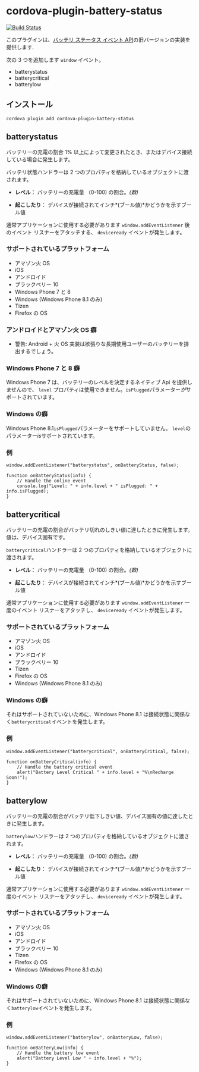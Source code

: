 <!--
# license: Licensed to the Apache Software Foundation (ASF) under one
#         or more contributor license agreements.  See the NOTICE file
#         distributed with this work for additional information
#         regarding copyright ownership.  The ASF licenses this file
#         to you under the Apache License, Version 2.0 (the
#         "License"); you may not use this file except in compliance
#         with the License.  You may obtain a copy of the License at
#
#           http://www.apache.org/licenses/LICENSE-2.0
#
#         Unless required by applicable law or agreed to in writing,
#         software distributed under the License is distributed on an
#         "AS IS" BASIS, WITHOUT WARRANTIES OR CONDITIONS OF ANY
#         KIND, either express or implied.  See the License for the
#         specific language governing permissions and limitations
#         under the License.
-->

# cordova-plugin-battery-status

[![Build Status](https://travis-ci.org/apache/cordova-plugin-battery-status.svg)](https://travis-ci.org/apache/cordova-plugin-battery-status)

このプラグインは、[バッテリ ステータス イベント API](http://www.w3.org/TR/2011/WD-battery-status-20110915/)の旧バージョンの実装を提供します.

次の 3 つを追加します `window` イベント。

* batterystatus
* batterycritical
* batterylow

## インストール

    cordova plugin add cordova-plugin-battery-status

## batterystatus

バッテリーの充電の割合 1% 以上によって変更されたとき、またはデバイス接続している場合に発生します。

バッテリ状態ハンドラーは 2 つのプロパティを格納しているオブジェクトに渡されます。

* **レベル**： バッテリーの充電量 （0-100) の割合。*(数)*

* **起こしたり**： デバイスが接続されてインチ*(ブール値)*かどうかを示すブール値

通常アプリケーションに使用する必要があります `window.addEventListener` 後のイベント リスナーをアタッチする、 `deviceready` イベントが発生します。

### サポートされているプラットフォーム

* アマゾン火 OS
* iOS
* アンドロイド
* ブラックベリー 10
* Windows Phone 7 と 8
* Windows (Windows Phone 8.1 のみ)
* Tizen
* Firefox の OS

### アンドロイドとアマゾン火 OS 癖

* 警告: Android + 火 OS 実装は欲張りな長期使用ユーザーのバッテリーを排出するでしょう。

### Windows Phone 7 と 8 癖

Windows Phone 7 は、バッテリーのレベルを決定するネイティブ Api を提供しませんので、 `level` プロパティは使用できません。`isPlugged`パラメーター*が*サポートされています。

### Windows の癖

Windows Phone 8.1`isPlugged`パラメーターをサポートしていません。 `level`のパラメーター*is*サポートされています。

### 例

    window.addEventListener("batterystatus", onBatteryStatus, false);
    
    function onBatteryStatus(info) {
        // Handle the online event
        console.log("Level: " + info.level + " isPlugged: " + info.isPlugged);
    }

## batterycritical

バッテリーの充電の割合がバッテリ切れのしきい値に達したときに発生します。値は、デバイス固有です。

`batterycritical`ハンドラーは 2 つのプロパティを格納しているオブジェクトに渡されます。

* **レベル**： バッテリーの充電量 （0-100) の割合。*(数)*

* **起こしたり**： デバイスが接続されてインチ*(ブール値)*かどうかを示すブール値

通常アプリケーションに使用する必要があります `window.addEventListener` 一度のイベント リスナーをアタッチし、 `deviceready` イベントが発生します。

### サポートされているプラットフォーム

* アマゾン火 OS
* iOS
* アンドロイド
* ブラックベリー 10
* Tizen
* Firefox の OS
* Windows (Windows Phone 8.1 のみ)

### Windows の癖

それはサポートされていないために、Windows Phone 8.1 は接続状態に関係なく`batterycritical`イベントを発生します。

### 例

    window.addEventListener("batterycritical", onBatteryCritical, false);
    
    function onBatteryCritical(info) {
        // Handle the battery critical event
        alert("Battery Level Critical " + info.level + "%\nRecharge Soon!");
    }

## batterylow

バッテリーの充電の割合がバッテリ低下しきい値、デバイス固有の値に達したときに発生します。

`batterylow`ハンドラーは 2 つのプロパティを格納しているオブジェクトに渡されます。

* **レベル**： バッテリーの充電量 （0-100) の割合。*(数)*

* **起こしたり**： デバイスが接続されてインチ*(ブール値)*かどうかを示すブール値

通常アプリケーションに使用する必要があります `window.addEventListener` 一度のイベント リスナーをアタッチし、 `deviceready` イベントが発生します。

### サポートされているプラットフォーム

* アマゾン火 OS
* iOS
* アンドロイド
* ブラックベリー 10
* Tizen
* Firefox の OS
* Windows (Windows Phone 8.1 のみ)

### Windows の癖

それはサポートされていないために、Windows Phone 8.1 は接続状態に関係なく`batterylow`イベントを発生します。

### 例

    window.addEventListener("batterylow", onBatteryLow, false);
    
    function onBatteryLow(info) {
        // Handle the battery low event
        alert("Battery Level Low " + info.level + "%");
    }